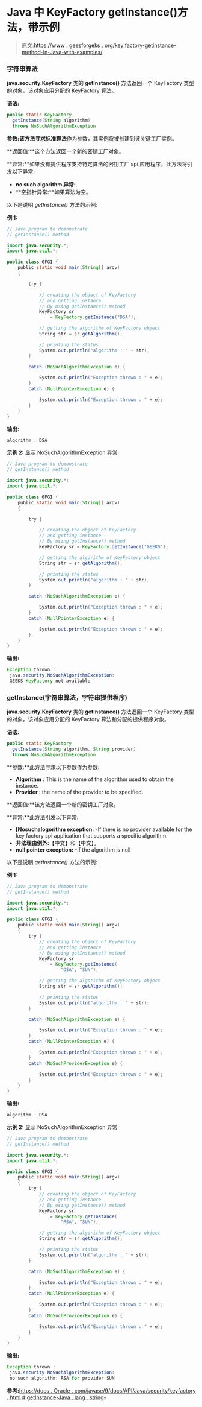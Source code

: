 # Java 中 KeyFactory getInstance()方法，带示例

> 原文:[https://www . geesforgeks . org/key factory-getinstance-method-in-Java-with-examples/](https://www.geeksforgeeks.org/keyfactory-getinstance-method-in-java-with-examples/)

### 字符串算法

**java.security.KeyFactory** 类的 **getInstance()** 方法返回一个 KeyFactory 类型的对象，该对象应用分配的 KeyFactory 算法。

**语法:**

```java
public static KeyFactory
  getInstance(String algorithm)
  throws NoSuchAlgorithmException
```

**参数:**该方法寻求**标准算法**作为参数，其实例将被创建到该关键工厂实例。

**返回值:**这个方法返回一个新的密钥工厂对象。

**异常:**如果没有提供程序支持特定算法的密钥工厂 spi 应用程序，此方法将引发以下异常:

*   **no such algorithm 异常:**.
*   **空指针异常:**如果算法为空。

以下是说明 *getInstance()* 方法的示例:

**例 1:**

```java
// Java program to demonstrate
// getInstance() method

import java.security.*;
import java.util.*;

public class GFG1 {
    public static void main(String[] argv)
    {

        try {

            // creating the object of KeyFactory
            // and getting instance
            // By using getInstance() method
            KeyFactory sr
                = KeyFactory.getInstance("DSA");

            // getting the algorithm of KeyFactory object
            String str = sr.getAlgorithm();

            // printing the status
            System.out.println("algorithm : " + str);
        }

        catch (NoSuchAlgorithmException e) {

            System.out.println("Exception thrown : " + e);
        }
        catch (NullPointerException e) {

            System.out.println("Exception thrown : " + e);
        }
    }
}
```

**输出:**

```java
algorithm : DSA

```

**示例 2:** 显示 NoSuchAlgorithmException 异常

```java
// Java program to demonstrate
// getInstance() method

import java.security.*;
import java.util.*;

public class GFG1 {
    public static void main(String[] argv)
    {

        try {

            // creating the object of KeyFactory
            // and getting instance
            // By using getInstance() method
            KeyFactory sr = KeyFactory.getInstance("GEEKS");

            // getting the algorithm of KeyFactory object
            String str = sr.getAlgorithm();

            // printing the status
            System.out.println("algorithm : " + str);
        }

        catch (NoSuchAlgorithmException e) {

            System.out.println("Exception thrown : " + e);
        }
        catch (NullPointerException e) {

            System.out.println("Exception thrown : " + e);
        }
    }
}
```

**输出:**

```java
Exception thrown :
 java.security.NoSuchAlgorithmException:
 GEEKS KeyFactory not available

```

### getInstance(字符串算法，字符串提供程序)

**java.security.KeyFactory** 类的 **getInstance()** 方法返回一个 KeyFactory 类型的对象，该对象应用分配的 KeyFactory 算法和分配的提供程序对象。

**语法:**

```java
public static KeyFactory
  getInstance(String algorithm, String provider)
  throws NoSuchAlgorithmException
```

**参数:**此方法寻求以下参数作为参数:

*   **Algorithm** : This is the name of the algorithm used to obtain the instance.
*   **Provider** : the name of the provider to be specified.

**返回值:**该方法返回一个新的密钥工厂对象。

**异常:**此方法引发以下异常:

*   **[Nosuchalogorithm exception:** -If there is no provider available for the key factory spi application that supports a specific algorithm.
*   **非法理由例外:**【中文】和【中文】。
*   **null pointer exception:** -If the algorithm is null

以下是说明 *getInstance()* 方法的示例:

**例 1:**

```java
// Java program to demonstrate
// getInstance() method

import java.security.*;
import java.util.*;

public class GFG1 {
    public static void main(String[] argv)
    {
        try {
            // creating the object of KeyFactory
            // and getting instance
            // By using getInstance() method
            KeyFactory sr
                = KeyFactory.getInstance(
                    "DSA", "SUN");

            // getting the algorithm of KeyFactory object
            String str = sr.getAlgorithm();

            // printing the status
            System.out.println("algorithm : " + str);
        }

        catch (NoSuchAlgorithmException e) {

            System.out.println("Exception thrown : " + e);
        }
        catch (NullPointerException e) {

            System.out.println("Exception thrown : " + e);
        }
        catch (NoSuchProviderException e) {

            System.out.println("Exception thrown : " + e);
        }
    }
}
```

**输出:**

```java
algorithm : DSA

```

**示例 2:** 显示 NoSuchAlgorithmException 异常

```java
// Java program to demonstrate
// getInstance() method

import java.security.*;
import java.util.*;

public class GFG1 {
    public static void main(String[] argv)
    {
        try {
            // creating the object of KeyFactory
            // and getting instance
            // By using getInstance() method
            KeyFactory sr
                = KeyFactory.getInstance(
                    "RSA", "SUN");

            // getting the algorithm of KeyFactory object
            String str = sr.getAlgorithm();

            // printing the status
            System.out.println("algorithm : " + str);
        }

        catch (NoSuchAlgorithmException e) {

            System.out.println("Exception thrown : " + e);
        }
        catch (NullPointerException e) {

            System.out.println("Exception thrown : " + e);
        }
        catch (NoSuchProviderException e) {

            System.out.println("Exception thrown : " + e);
        }
    }
}
```

**输出:**

```java
Exception thrown :
 java.security.NoSuchAlgorithmException:
 no such algorithm: RSA for provider SUN

```

**参考:**[https://docs . Oracle . com/javase/9/docs/API/Java/security/keyfactory . html # getInstance-Java . lang . string-](https://docs.oracle.com/javase/9/docs/api/java/security/KeyFactory.html#getInstance-java.lang.String-)